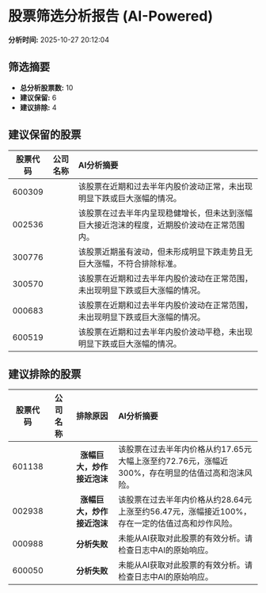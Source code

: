 # 股票筛选分析报告 (AI-Powered)

**分析时间:** 2025-10-27 20:12:04

## 筛选摘要

- **总分析股票数:** 10
- **建议保留:** 6
- **建议排除:** 4

## 建议保留的股票

| 股票代码 | 公司名称 | AI分析摘要 |
|:---:|:---:|:---|
| 600309 |  | 该股票在近期和过去半年内股价波动正常，未出现明显下跌或巨大涨幅的情况。 |
| 002536 |  | 该股票在过去半年内呈现稳健增长，但未达到涨幅巨大接近泡沫的程度，近期股价波动在正常范围内。 |
| 300776 |  | 该股票近期虽有波动，但未形成明显下跌走势且无巨大涨幅，不符合排除标准。 |
| 300570 |  | 该股票在近期和过去半年内股价波动在正常范围，未出现明显下跌或巨大涨幅的情况。 |
| 000683 |  | 该股票在近期和过去半年内股价波动在正常范围，未出现明显下跌或巨大涨幅的情况。 |
| 600519 |  | 该股票在近期和过去半年内股价波动平稳，未出现明显下跌或巨大涨幅的情况。 |

## 建议排除的股票

| 股票代码 | 公司名称 | 排除原因 | AI分析摘要 |
|:---:|:---:|:---:|:---|
| 601138 |  | **涨幅巨大，炒作接近泡沫** | 该股票在过去半年内价格从约17.65元大幅上涨至约72.76元，涨幅近300%，存在明显的估值过高和泡沫风险。 |
| 002938 |  | **涨幅巨大，炒作接近泡沫** | 该股票在过去半年内价格从约28.64元上涨至约56.47元，涨幅接近100%，存在一定的估值过高和炒作风险。 |
| 000988 |  | **分析失败** | 未能从AI获取对此股票的有效分析。请检查日志中AI的原始响应。 |
| 600050 |  | **分析失败** | 未能从AI获取对此股票的有效分析。请检查日志中AI的原始响应。 |
